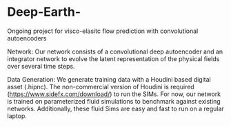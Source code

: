 # Deep-Earth-
Ongoing project for visco-elasitc flow prediction with convolutional autoencoders

Network:
Our network consists of a convolutional deep autoencoder and an integrator network to evolve the latent representation of the physical fields over several time steps. 

Data Generation:
We generate training data with a Houdini based digital asset (.hipnc). The  non-commercial version of Houdini is required (https://www.sidefx.com/download/) to run the SIMs. For now, our network is trained on parameterized fluid simulations to benchmark against existing networks. Additionally, these fluid Sims are easy and fast to run on a regular laptop.    

